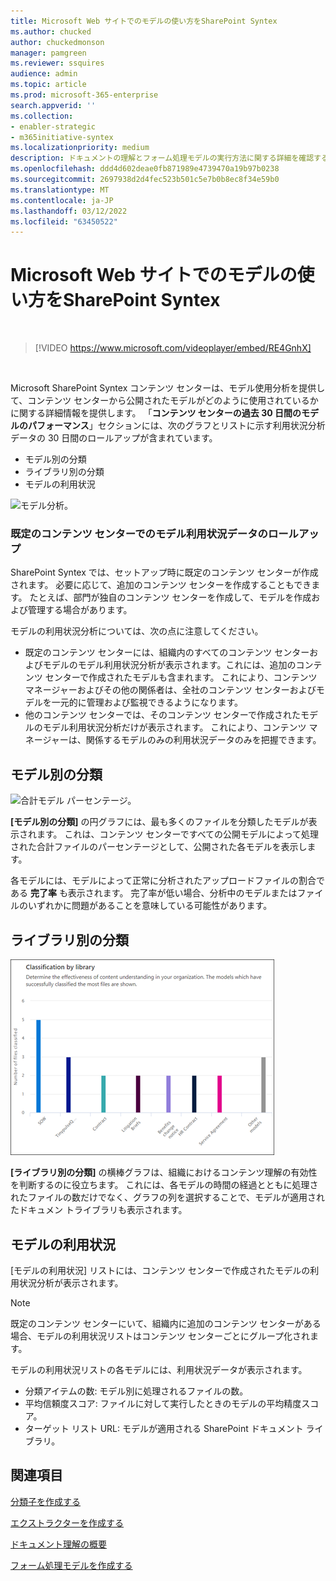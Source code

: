 ```yaml
---
title: Microsoft Web サイトでのモデルの使い方をSharePoint Syntex
ms.author: chucked
author: chuckedmonson
manager: pamgreen
ms.reviewer: ssquires
audience: admin
ms.topic: article
ms.prod: microsoft-365-enterprise
search.appverid: ''
ms.collection:
- enabler-strategic
- m365initiative-syntex
ms.localizationpriority: medium
description: ドキュメントの理解とフォーム処理モデルの実行方法に関する詳細を確認する方法について学習します。
ms.openlocfilehash: ddd4d602deae0fb871989e4739470a19b97b0238
ms.sourcegitcommit: 2697938d2d4fec523b501c5e7b0b8ec8f34e59b0
ms.translationtype: MT
ms.contentlocale: ja-JP
ms.lasthandoff: 03/12/2022
ms.locfileid: "63450522"
---
```

# <a name="analyze-how-your-models-are-used-in-microsoft-sharepoint-syntex"></a>Microsoft Web サイトでのモデルの使い方をSharePoint Syntex

</br>

> [!VIDEO https://www.microsoft.com/videoplayer/embed/RE4GnhX]  

</br>


Microsoft SharePoint Syntex コンテンツ センターは、モデル使用分析を提供して、コンテンツ センターから公開されたモデルがどのように使用されているかに関する詳細情報を提供します。 「<b>コンテンツ センターの過去 30 日間のモデルのパフォーマンス</b>」セクションには、次のグラフとリストに示す利用状況分析データの 30 日間のロールアップが含まれています。

- モデル別の分類
- ライブラリ別の分類
- モデルの利用状況 

 ![モデル分析。](../media/content-understanding/model-analytics.png) </br>

### <a name="roll-up-of-model-usage-data-in-the-default-content-center"></a>既定のコンテンツ センターでのモデル利用状況データのロールアップ

SharePoint Syntex では、セットアップ時に既定のコンテンツ センターが作成されます。 必要に応じて、追加のコンテンツ センターを作成することもできます。 たとえば、部門が独自のコンテンツ センターを作成して、モデルを作成および管理する場合があります。 

モデルの利用状況分析については、次の点に注意してください。

- 既定のコンテンツ センターには、組織内のすべてのコンテンツ センターおよびモデルのモデル利用状況分析が表示されます。これには、追加のコンテンツ センターで作成されたモデルも含まれます。 これにより、コンテンツ マネージャーおよびその他の関係者は、全社のコンテンツ センターおよびモデルを一元的に管理および監視できるようになります。  
- 他のコンテンツ センターでは、そのコンテンツ センターで作成されたモデルのモデル利用状況分析だけが表示されます。 これにより、コンテンツ マネージャーは、関係するモデルのみの利用状況データのみを把握できます。


## <a name="classification-by-model"></a>モデル別の分類

   ![合計モデル パーセンテージ。](../media/content-understanding/total-model-percentage.png) </br>

**[モデル別の分類]** の円グラフには、最も多くのファイルを分類したモデルが表示されます。 これは、コンテンツ センターですべての公開モデルによって処理された合計ファイルのパーセンテージとして、公開された各モデルを表示します。

各モデルには、モデルによって正常に分析されたアップロードファイルの割合である **完了率** も表示されます。 完了率が低い場合、分析中のモデルまたはファイルのいずれかに問題があることを意味している可能性があります。

## <a name="classification-by-library"></a>ライブラリ別の分類

   ![処理されたファイル。](../media/content-understanding/files-processed-over-time.png) </br>

**[ライブラリ別の分類]** の横棒グラフは、組織におけるコンテンツ理解の有効性を判断するのに役立ちます。  これには、各モデルの時間の経過とともに処理されたファイルの数だけでなく、グラフの列を選択することで、モデルが適用されたドキュメン トライブラリも表示されます。


## <a name="model-usage"></a>モデルの利用状況

[モデルの利用状況] リストには、コンテンツ センターで作成されたモデルの利用状況分析が表示されます。  

> [!NOTE]
> 既定のコンテンツ センターにいて、組織内に追加のコンテンツ センターがある場合、モデルの利用状況リストはコンテンツ センターごとにグループ化されます。

モデルの利用状況リストの各モデルには、利用状況データが表示されます。

- 分類アイテムの数: モデル別に処理されるファイルの数。
- 平均信頼度スコア: ファイルに対して実行したときのモデルの平均精度スコア。
- ターゲット リスト URL: モデルが適用される SharePoint ドキュメント ライブラリ。



## <a name="see-also"></a>関連項目
[分類子を作成する](create-a-classifier.md)

[エクストラクターを作成する](create-an-extractor.md)

[ドキュメント理解の概要](document-understanding-overview.md)

[フォーム処理モデルを作成する](create-a-form-processing-model.md)  
